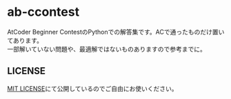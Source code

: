 # ab-ccontest

AtCoder Beginner ContestのPythonでの解答集です。ACで通ったものだけ置いてあります。  
一部解いていない問題や、最適解ではないものありますので参考までに。

## LICENSE

[MIT LICENSE](LICENSE)にて公開しているのでご自由にお使いください。
